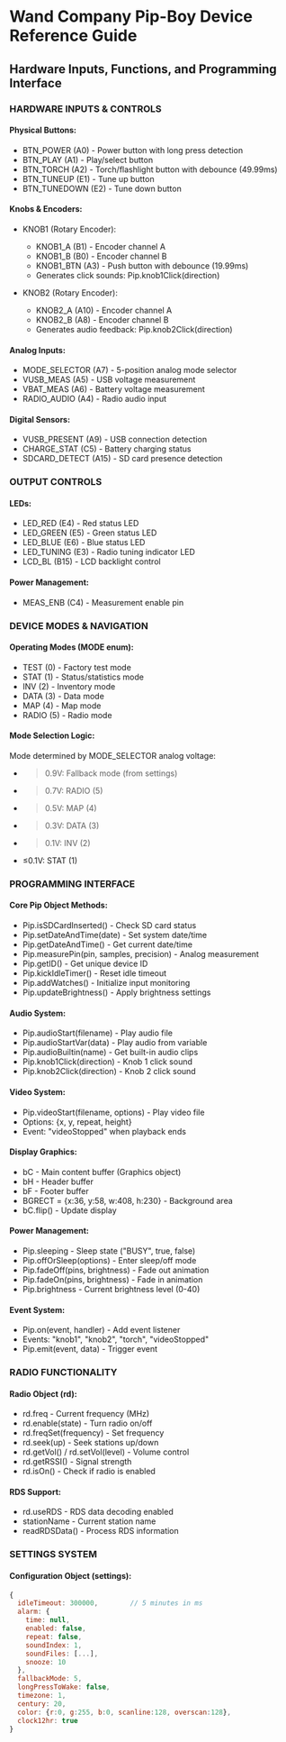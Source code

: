 # Wand Company Pip-Boy Device Reference Guide
## Hardware Inputs, Functions, and Programming Interface

### HARDWARE INPUTS & CONTROLS

#### Physical Buttons:
- BTN_POWER (A0) - Power button with long press detection
- BTN_PLAY (A1) - Play/select button
- BTN_TORCH (A2) - Torch/flashlight button with debounce (49.99ms)
- BTN_TUNEUP (E1) - Tune up button
- BTN_TUNEDOWN (E2) - Tune down button

#### Knobs & Encoders:
- KNOB1 (Rotary Encoder):
  - KNOB1_A (B1) - Encoder channel A
  - KNOB1_B (B0) - Encoder channel B  
  - KNOB1_BTN (A3) - Push button with debounce (19.99ms)
  - Generates click sounds: Pip.knob1Click(direction)

- KNOB2 (Rotary Encoder):
  - KNOB2_A (A10) - Encoder channel A
  - KNOB2_B (A8) - Encoder channel B
  - Generates audio feedback: Pip.knob2Click(direction)

#### Analog Inputs:
- MODE_SELECTOR (A7) - 5-position analog mode selector
- VUSB_MEAS (A5) - USB voltage measurement
- VBAT_MEAS (A6) - Battery voltage measurement
- RADIO_AUDIO (A4) - Radio audio input

#### Digital Sensors:
- VUSB_PRESENT (A9) - USB connection detection
- CHARGE_STAT (C5) - Battery charging status
- SDCARD_DETECT (A15) - SD card presence detection

### OUTPUT CONTROLS

#### LEDs:
- LED_RED (E4) - Red status LED
- LED_GREEN (E5) - Green status LED  
- LED_BLUE (E6) - Blue status LED
- LED_TUNING (E3) - Radio tuning indicator LED
- LCD_BL (B15) - LCD backlight control

#### Power Management:
- MEAS_ENB (C4) - Measurement enable pin

### DEVICE MODES & NAVIGATION

#### Operating Modes (MODE enum):
- TEST (0) - Factory test mode
- STAT (1) - Status/statistics mode
- INV (2) - Inventory mode  
- DATA (3) - Data mode
- MAP (4) - Map mode
- RADIO (5) - Radio mode

#### Mode Selection Logic:
Mode determined by MODE_SELECTOR analog voltage:
- >0.9V: Fallback mode (from settings)
- >0.7V: RADIO (5)
- >0.5V: MAP (4) 
- >0.3V: DATA (3)
- >0.1V: INV (2)
- ≤0.1V: STAT (1)

### PROGRAMMING INTERFACE

#### Core Pip Object Methods:
- Pip.isSDCardInserted() - Check SD card status
- Pip.setDateAndTime(date) - Set system date/time
- Pip.getDateAndTime() - Get current date/time
- Pip.measurePin(pin, samples, precision) - Analog measurement
- Pip.getID() - Get unique device ID
- Pip.kickIdleTimer() - Reset idle timeout
- Pip.addWatches() - Initialize input monitoring
- Pip.updateBrightness() - Apply brightness settings

#### Audio System:
- Pip.audioStart(filename) - Play audio file
- Pip.audioStartVar(data) - Play audio from variable
- Pip.audioBuiltin(name) - Get built-in audio clips
- Pip.knob1Click(direction) - Knob 1 click sound
- Pip.knob2Click(direction) - Knob 2 click sound

#### Video System:
- Pip.videoStart(filename, options) - Play video file
- Options: {x, y, repeat, height}
- Event: "videoStopped" when playback ends

#### Display Graphics:
- bC - Main content buffer (Graphics object)
- bH - Header buffer
- bF - Footer buffer
- BGRECT = {x:36, y:58, w:408, h:230} - Background area
- bC.flip() - Update display

#### Power Management:
- Pip.sleeping - Sleep state ("BUSY", true, false)
- Pip.offOrSleep(options) - Enter sleep/off mode
- Pip.fadeOff(pins, brightness) - Fade out animation
- Pip.fadeOn(pins, brightness) - Fade in animation
- Pip.brightness - Current brightness level (0-40)

#### Event System:
- Pip.on(event, handler) - Add event listener
- Events: "knob1", "knob2", "torch", "videoStopped"
- Pip.emit(event, data) - Trigger event

### RADIO FUNCTIONALITY

#### Radio Object (rd):
- rd.freq - Current frequency (MHz)
- rd.enable(state) - Turn radio on/off
- rd.freqSet(frequency) - Set frequency
- rd.seek(up) - Seek stations up/down
- rd.getVol() / rd.setVol(level) - Volume control
- rd.getRSSI() - Signal strength
- rd.isOn() - Check if radio is enabled

#### RDS Support:
- rd.useRDS - RDS data decoding enabled
- stationName - Current station name
- readRDSData() - Process RDS information

### SETTINGS SYSTEM

#### Configuration Object (settings):
```javascript
{
  idleTimeout: 300000,        // 5 minutes in ms
  alarm: {
    time: null,
    enabled: false,
    repeat: false,
    soundIndex: 1,
    soundFiles: [...],
    snooze: 10
  },
  fallbackMode: 5,
  longPressToWake: false,
  timezone: 1,
  century: 20,
  color: {r:0, g:255, b:0, scanline:128, overscan:128},
  clock12hr: true
}